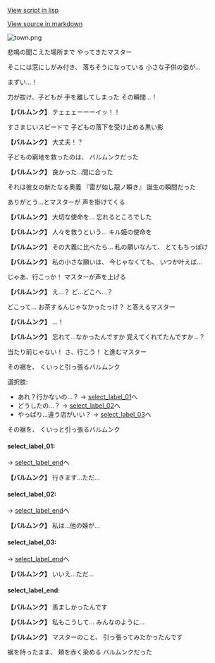 [View script in lisp](../scripts/10094203.txt)

[View source in markdown](10094203.md)

![town.png](../images/backgrounds/town.png)

悲鳴の聞こえた場所まで
やってきたマスター

そこには窓にしがみ付き、
落ちそうになっている
小さな子供の姿が…

まずい…！

力が抜け、子どもが
手を離してしまった
その瞬間…！

**【バルムンク】**
テェェェーーーイッ！！

すさまじいスピードで
子どもの落下を受け止める黒い影

**【バルムンク】**
大丈夫！？

子どもの窮地を救ったのは、
バルムンクだった

**【バルムンク】**
良かった…間に合った

それは彼女の新たなる奥義
『雷が如し龍ノ瞬き』
誕生の瞬間だった

ありがとう…とマスターが
声を掛けてくる

**【バルムンク】**
大切な使命を…
忘れるところでした

**【バルムンク】**
人々を救うという…
キル姫の使命を

**【バルムンク】**
その大義に比べたら…
私の願いなんて、
とてもちっぽけ

**【バルムンク】**
私の小さな願いは、
今じゃなくても、
いつか叶えば…

じゃあ、行こっか！
マスターが声を上げる

**【バルムンク】**
え…？
ど…どこへ…？

どこって…
お茶するんじゃなかったっけ？
と答えるマスター

**【バルムンク】**
…！

**【バルムンク】**
忘れて…なかったんですか
覚えてくれてたんですか…？

当たり前じゃない！
さ、行こう！
と進むマスター

その裾を、
くいっと引っ張るバルムンク

選択肢:
- あれ？行かないの…？ → [select_label_01](#select_label_01)へ
- どうしたの…？ → [select_label_02](#select_label_02)へ
- やっぱり…違う店がいい？ → [select_label_03](#select_label_03)へ

その裾を、
くいっと引っ張るバルムンク

#### select_label_01:
 → [select_label_end](#select_label_end)へ

**【バルムンク】**
行きます…ただ…

#### select_label_02:
 → [select_label_end](#select_label_end)へ

**【バルムンク】**
私は…他の姫が…

#### select_label_03:
 → [select_label_end](#select_label_end)へ

**【バルムンク】**
いいえ…ただ…

#### select_label_end:

**【バルムンク】**
羨ましかったんです

**【バルムンク】**
私もこうして…
みんなのように…

**【バルムンク】**
マスターのこと、
引っ張ってみたかったんです

裾を持ったまま、
頬を赤く染める
バルムンクだった
